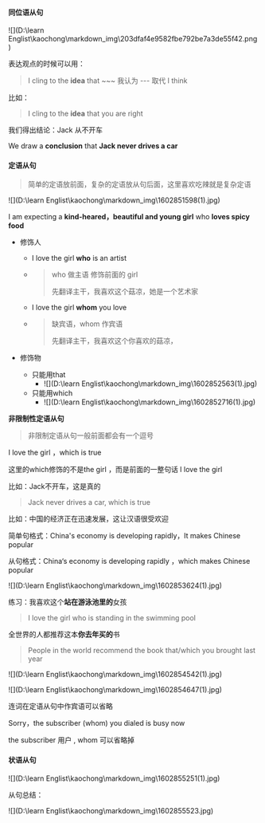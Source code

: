 #### 同位语从句

![](D:\learn Englist\kaochong\markdown_img\203dfaf4e9582fbe792be7a3de55f42.png)

表达观点的时候可以用：

> I cling to the **idea** that ~~~     我认为 ---  取代 I think

比如：

> I cling to the **idea** that you are right

我们得出结论：Jack 从不开车

We draw a **conclusion** that **Jack never drives a car**

#### 定语从句

> 简单的定语放前面，复杂的定语放从句后面，这里喜欢吃辣就是复杂定语

![](D:\learn Englist\kaochong\markdown_img\1602851598(1).jpg)

I am expecting a **kind-heared，beautiful and young girl** who **loves spicy food**

* 修饰人

  * I love the girl **who** is an artist

  * > who 做主语 修饰前面的 girl
    >
    > 先翻译主干，我喜欢这个菇凉，她是一个艺术家

  * I love the girl **whom** you love

  * > 缺宾语，whom 作宾语 
    >
    > 先翻译主干，我喜欢这个你喜欢的菇凉，

* 修饰物

  * 只能用that
    * ![](D:\learn Englist\kaochong\markdown_img\1602852563(1).jpg)
  * 只能用which
    * ![](D:\learn Englist\kaochong\markdown_img\1602852716(1).jpg)

**非限制性定语从句**

> 非限制定语从句一般前面都会有一个逗号

I love the girl ，which is true

这里的which修饰的不是the girl ，而是前面的一整句话 I love the girl 

比如：Jack不开车，这是真的

> Jack never drives a car, which is true

比如：中国的经济正在迅速发展，这让汉语很受欢迎

简单句格式：China's economy is developing rapidly，It makes Chinese popular

从句格式：China‘s economy is developing rapidly ，which makes Chinese popular

![](D:\learn Englist\kaochong\markdown_img\1602853624(1).jpg)

练习：我喜欢这个**站在游泳池里的**女孩

> I love the girl who is standing in the swimming pool

全世界的人都推荐这本**你去年买的**书

> People in the world recommend the book that/which you brought last year

![](D:\learn Englist\kaochong\markdown_img\1602854542(1).jpg)

![](D:\learn Englist\kaochong\markdown_img\1602854647(1).jpg)

连词在定语从句中作宾语可以省略

Sorry，the subscriber (whom) you dialed is busy now

the subscriber 用户 , whom 可以省略掉

#### 状语从句

![](D:\learn Englist\kaochong\markdown_img\1602855251(1).jpg)

从句总结：

![](D:\learn Englist\kaochong\markdown_img\1602855523.jpg)



